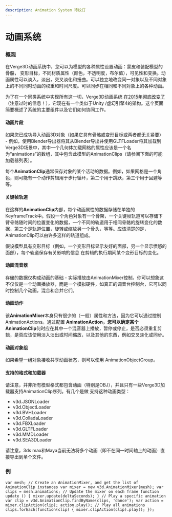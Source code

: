 ```yaml
---
description: Animation System 待校订
---
```


# 动画系统

### 概观

在Verge3D动画系统中，您可以为模型的各种属性设置动画：蒙皮和装配模型的骨骼， 变形目标，不同材质属性（颜色，不透明度，布尔值），可见性和变换。动画属性可以淡入，淡出，交叉淡化和扭曲。可以独立地改变同一对象以及不同对象上的不同同时动画的权重和时间尺度。可以同步在相同和不同对象上的各种动画。  
  
为了在一个同类系统中实现所有这一切，Verge3D动画系统 [在2015年彻底改变了](https://github.com/mrdoob/three.js/issues/6881) （注意过时的信息！），它现在有一个类似于Unity /虚幻引擎4的架构。这个页面简要概述了系统的主要组件以及它们如何协同工作。

#### 动画片段

如果您已成功导入动画3D对象（如果它具有骨骼或变形目标或两者都无关紧要） - 例如，使用Blender导出器将其从Blender导出并使用GLTFLoader将其加载到Verge3D场景中，其中一个几何体加载网格的属性应该是一个名为“animations”的数组，其中包含此模型的AnimationClips（请参阅下面的可能加载器列表）。  
  
每个**AnimationClip**通常保存对象的某个活动的数据。例如，如果网格是一个角色，则可能有一个动作剪辑用于步行循环，第二个用于跳跃，第三个用于回避等等。

#### 关键帧轨道

在这样的**AnimationClip**内部，每个动画属性的数据存储在单独的KeyframeTrack中。假设一个角色对象有一个骨架，一个关键帧轨道可以存储下臂骨骼随时间的位置变化的数据，一个不同的轨道用于相同骨骼的旋转变化的数据，第三个是轨道位置，旋转或缩放另一个骨头，等等。应该清楚的是，AnimationClip可以由许多这样的轨道组成。  
  
假设模型具有变形目标（例如，一个变形目标显示友好的面部，另一个显示愤怒的面部），每个轨道保存有关影响的信息 在剪辑的执行期间某个变形目标的变化。

#### 动画混音器

存储的数据仅构成动画的基础 - 实际播放由AnimationMixer控制。你可以想象这不仅仅是一个动画播放器，而是一个模拟硬件，如真正的调音台控制台，它可以同时控制几个动画，混合和合并它们。

#### 动画动作

该**AnimationMixer**本身只有很少的（一般）属性和方法，因为它可以通过控制AnimationActions。通过配置 **AnimationAction，**您可以确定某个**AnimationClip**何时应在其中一个混音器上播放，暂停或停止，是否必须重复剪辑，是否应该使用淡入淡出或时间缩放，以及其他的东西，例如交叉淡化或同步。

#### 动画对象组

如果希望一组对象接收共享动画状态，则可以使用 AnimationObjectGroup。

#### 支持的格式和加载器

请注意，并非所有模型格式都包含动画（特别是OBJ），并且只有一些Verge3D加载器支持AnimationClip序列。有几个是做 支持这种动画类型：

* v3d.JSONLoader
* v3d.ObjectLoader
* v3d.BVHLoader
* v3d.ColladaLoader
* v3d.FBXLoader
* v3d.GLTFLoader
* v3d.MMDLoader
* v3d.SEA3DLoader

请注意，3ds max和Maya当前无法将多个动画（即不在同一时间轴上的动画）直接导出到单个文件。

### 例

`var mesh; // Create an AnimationMixer, and get the list of AnimationClip instances var mixer = new v3d.AnimationMixer(mesh); var clips = mesh.animations; // Update the mixer on each frame function update () { mixer.update(deltaSeconds); } // Play a specific animation var clip = v3d.AnimationClip.findByName(clips, 'dance'); var action = mixer.clipAction(clip); action.play(); // Play all animations clips.forEach(function(clip) { mixer.clipAction(clip).play(); });`


